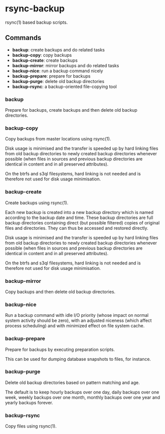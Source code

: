 rsync-backup
============

rsync(1) based backup scripts.

Commands
--------

 * **backup**:             create backups and do related tasks
 * **backup-copy**:        copy backups
 * **backup-create**:      create backups
 * **backup-mirror**:      mirror backups and do related tasks
 * **backup-nice**:        run a backup command nicely
 * **backup-prepare**:     prepare for backups
 * **backup-purge**:       delete old backup directories
 * **backup-rsync**:       a backup-oriented file-copying tool

### **backup**

Prepare for backups, create backups and then delete old backup
directories.

### **backup-copy**

Copy backups from master locations using rsync(1).

Disk usage is minimised and the transfer is speeded up by hard linking
files from old backup directories to newly created backup directories
whenever possible (when files in sources and previous backup directories
are identical in content and in all preserved attributes).

On the btrfs and s3ql filesystems, hard linking is not needed and is
therefore not used for disk usage minimisation.

### **backup-create**

Create backups using rsync(1).

Each new backup is created into a new backup directory which is named
according to the backup date and time. These backup directories are full
backup directories containing direct (but possible filtered) copies of
original files and directories. They can thus be accessed and restored
directly.

Disk usage is minimised and the transfer is speeded up by hard linking
files from old backup directories to newly created backup directories
whenever possible (when files in sources and previous backup directories
are identical in content and in all preserved attributes).

On the btrfs and s3ql filesystems, hard linking is not needed and is
therefore not used for disk usage minimisation.

### **backup-mirror**

Copy backups and then delete old backup directories.

### **backup-nice**

Run a backup command with idle I/O priority (whose impact on normal
system activity should be zero), with an adjusted niceness (which affect
process scheduling) and with minimized effect on file system cache.

### **backup-prepare**

Prepare for backups by executing preparation scripts.

This can be used for dumping database snapshots to files, for instance.

### **backup-purge**

Delete old backup directories based on pattern matching and age.

The default is to keep hourly backups over one day, daily backups over
one week, weekly backups over one month, monthly backups over one year
and yearly backups forever.

### **backup-rsync**

Copy files using rsync(1).
